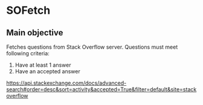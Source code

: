 # SOFetch

Main objective
----------------
Fetches questions from Stack Overflow server. Questions must meet following criteria:
1. Have at least 1 answer
2. Have an accepted answer


https://api.stackexchange.com/docs/advanced-search#order=desc&sort=activity&accepted=True&filter=default&site=stackoverflow

